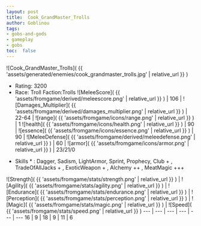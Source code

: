 ```yaml
---
layout: post
title:  Cook_GrandMaster_Trolls
author: Goblinou
tags:
- gobs-and-gods
- gameplay
- gobs
toc:  false
---
```


![Cook_GrandMaster_Trolls]( {{ 'assets/generated/enemies/cook_grandmaster_trolls.jpg' | relative_url }} )
- Rating: 3200
- Race: Troll  Faction:Trolls
![MeleeScore]( {{ 'assets/fromgame/derived/meleescore.png' | relative_url }} ) | 106 | ![Damages_Multiplier]( {{ 'assets/fromgame/derived/damages_multiplier.png' | relative_url }} ) | 22-64 | ![range]( {{ 'assets/fromgame/icons/range.png' | relative_url }} ) | 1
![health]( {{ 'assets/fromgame/icons/health.png' | relative_url }} ) | 90 | ![essence]( {{ 'assets/fromgame/icons/essence.png' | relative_url }} ) | 90 | ![MeleeDefense]( {{ 'assets/fromgame/derived/meleedefense.png' | relative_url }} ) | 60 | ![armor]( {{ 'assets/fromgame/icons/armor.png' | relative_url }} ) | 23/21/0
* Skills * : Dagger, Sadism, LightArmor, Sprint, Prophecy, Club + , TradeOfAllJacks + , ExoticWeapon + , Alchemy ++ , MeatMagic +++ 

![Strength]( {{ 'assets/fromgame/stats/strength.png' | relative_url }} ) | ![Agility]( {{ 'assets/fromgame/stats/agility.png' | relative_url }} ) | ![Endurance]( {{ 'assets/fromgame/stats/endurance.png' | relative_url }} ) | ![Perception]( {{ 'assets/fromgame/stats/perception.png' | relative_url }} ) | ![Magic]( {{ 'assets/fromgame/stats/magic.png' | relative_url }} ) | ![Speed]( {{ 'assets/fromgame/stats/speed.png' | relative_url }} )
--- | --- | --- | --- | --- | ---
16 | 9 | 18 | 9 | 11 | 6
